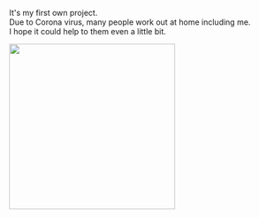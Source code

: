 It's my first own project.<br>
Due to Corona virus, many people work out at home including me.<br>
I hope it could help to them even a little bit.<br>

<img src="https://github.com/hjplumtree/bodyweight-exercise-by-muscles/blob/master/assets/heart.png" width="300">
